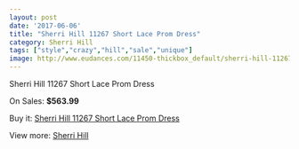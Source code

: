 ```yaml
---
layout: post
date: '2017-06-06'
title: "Sherri Hill 11267 Short Lace Prom Dress"
category: Sherri Hill
tags: ["style","crazy","hill","sale","unique"]
image: http://www.eudances.com/11450-thickbox_default/sherri-hill-11267-short-lace-prom-dress.jpg
---
```

Sherri Hill 11267 Short Lace Prom Dress

On Sales: **$563.99**
<a href="https://www.eudances.com/en/sherri-hill/3636-sherri-hill-11267-short-lace-prom-dress.html"><amp-img layout="responsive" width="600" height="600" src="//www.eudances.com/11450-thickbox_default/sherri-hill-11267-short-lace-prom-dress.jpg" alt="Sherri Hill 11267 Short Lace Prom Dress 0" /></a>
<a href="https://www.eudances.com/en/sherri-hill/3636-sherri-hill-11267-short-lace-prom-dress.html"><amp-img layout="responsive" width="600" height="600" src="//www.eudances.com/11456-thickbox_default/sherri-hill-11267-short-lace-prom-dress.jpg" alt="Sherri Hill 11267 Short Lace Prom Dress 1" /></a>
<a href="https://www.eudances.com/en/sherri-hill/3636-sherri-hill-11267-short-lace-prom-dress.html"><amp-img layout="responsive" width="600" height="600" src="//www.eudances.com/11455-thickbox_default/sherri-hill-11267-short-lace-prom-dress.jpg" alt="Sherri Hill 11267 Short Lace Prom Dress 2" /></a>
<a href="https://www.eudances.com/en/sherri-hill/3636-sherri-hill-11267-short-lace-prom-dress.html"><amp-img layout="responsive" width="600" height="600" src="//www.eudances.com/11454-thickbox_default/sherri-hill-11267-short-lace-prom-dress.jpg" alt="Sherri Hill 11267 Short Lace Prom Dress 3" /></a>
<a href="https://www.eudances.com/en/sherri-hill/3636-sherri-hill-11267-short-lace-prom-dress.html"><amp-img layout="responsive" width="600" height="600" src="//www.eudances.com/11453-thickbox_default/sherri-hill-11267-short-lace-prom-dress.jpg" alt="Sherri Hill 11267 Short Lace Prom Dress 4" /></a>
<a href="https://www.eudances.com/en/sherri-hill/3636-sherri-hill-11267-short-lace-prom-dress.html"><amp-img layout="responsive" width="600" height="600" src="//www.eudances.com/11452-thickbox_default/sherri-hill-11267-short-lace-prom-dress.jpg" alt="Sherri Hill 11267 Short Lace Prom Dress 5" /></a>
<a href="https://www.eudances.com/en/sherri-hill/3636-sherri-hill-11267-short-lace-prom-dress.html"><amp-img layout="responsive" width="600" height="600" src="//www.eudances.com/11451-thickbox_default/sherri-hill-11267-short-lace-prom-dress.jpg" alt="Sherri Hill 11267 Short Lace Prom Dress 6" /></a>

Buy it: [Sherri Hill 11267 Short Lace Prom Dress](https://www.eudances.com/en/sherri-hill/3636-sherri-hill-11267-short-lace-prom-dress.html "Sherri Hill 11267 Short Lace Prom Dress")

View more: [Sherri Hill](https://www.eudances.com/en/80-Sherri-Hill "Sherri Hill")